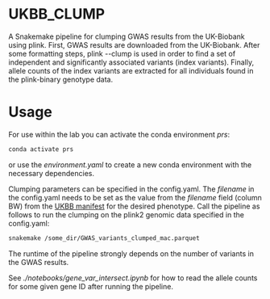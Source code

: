 # UKBB_CLUMP
A Snakemake pipeline for clumping GWAS results from the UK-Biobank using plink.
First, GWAS results are downloaded from the UK-Biobank. After some formatting steps, plink --clump is used in order to find a set of independent and significantly associated variants (index variants). Finally, allele counts of the index variants are extracted for all individuals found in the plink-binary genotype data.
# Usage
For use within the lab you can activate the conda environment *prs*:
```bash
conda activate prs
```
or use the *environment.yaml* to create a new conda environment with the necessary dependencies.

Clumping parameters can be specified in the config.yaml. The *filename* in the config.yaml needs to be set as the value from the *filename* field (column BW) from the [UKBB manifest](https://docs.google.com/spreadsheets/d/1AeeADtT0U1AukliiNyiVzVRdLYPkTbruQSk38DeutU8/edit#gid=903887429) for the desired phenotype.
Call the pipeline as follows to run the clumping on the plink2 genomic data specified in the config.yaml:
```bash
snakemake /some_dir/GWAS_variants_clumped_mac.parquet
```

The runtime of the pipeline strongly depends on the number of variants in the GWAS results.

See *./notebooks/gene_var_intersect.ipynb* for how to read the allele counts for some given gene ID after running the pipeline.